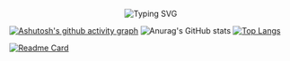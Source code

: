 
<p align="center">
<a ><img src="https://readme-typing-svg.demolab.com?font=Acme&pause=1000&width=435&lines=I'm+full-stack+web+and+flutter+developer.+I+like+scraping." alt="Typing SVG" /></a>
</p>


[![Ashutosh's github activity graph](https://github-readme-activity-graph.cyclic.app/graph?username=DevFirdavs&theme=react-dark)](https://github.com/ashutosh00710/github-readme-activity-graph)
![Anurag's GitHub stats](https://github-readme-stats.vercel.app/api?username=DevFirdavs&show_icons=true&theme=react-dark)
[![Top Langs](https://github-readme-stats.vercel.app/api/top-langs/?username=DevFirdavs&langs_count=8&layout=compact&theme=react&hide_border=true&bg_color=1F222E&title_color=F85D7F&icon_color=F8D866&hide=Jupyter%20Notebook)](https://github.com/anuraghazra/github-readme-stats)

[![Readme Card](https://github-readme-stats.vercel.app/api/pin/?username=DevFirdavs&repo=Fitness-App-using-API&title_color=fff&icon_color=f9f9f9&text_color=9f9f9f&bg_color=151515)](https://github.com/anuraghazra/github-readme-stats)
